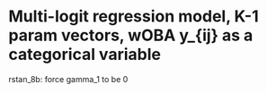 # Multi-logit regression model, K-1 param vectors, wOBA y_{ij} as a categorical variable

rstan_8b: force gamma_1 to be 0